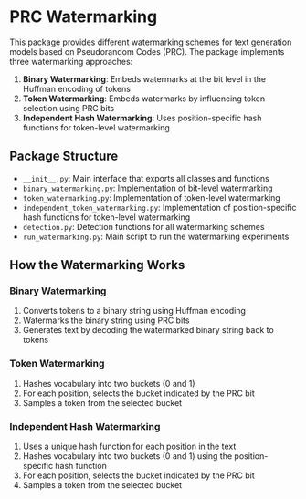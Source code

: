 # PRC Watermarking

This package provides different watermarking schemes for text generation models based on Pseudorandom Codes (PRC). The package implements three watermarking approaches:

1. **Binary Watermarking**: Embeds watermarks at the bit level in the Huffman encoding of tokens
2. **Token Watermarking**: Embeds watermarks by influencing token selection using PRC bits
3. **Independent Hash Watermarking**: Uses position-specific hash functions for token-level watermarking

## Package Structure

- `__init__.py`: Main interface that exports all classes and functions
- `binary_watermarking.py`: Implementation of bit-level watermarking
- `token_watermarking.py`: Implementation of token-level watermarking
- `independent_token_watermarking.py`: Implementation of position-specific hash functions for token-level watermarking
- `detection.py`: Detection functions for all watermarking schemes
- `run_watermarking.py`: Main script to run the watermarking experiments

## How the Watermarking Works

### Binary Watermarking

1. Converts tokens to a binary string using Huffman encoding
2. Watermarks the binary string using PRC bits
3. Generates text by decoding the watermarked binary string back to tokens

### Token Watermarking

1. Hashes vocabulary into two buckets (0 and 1)
2. For each position, selects the bucket indicated by the PRC bit
3. Samples a token from the selected bucket

### Independent Hash Watermarking

1. Uses a unique hash function for each position in the text
2. Hashes vocabulary into two buckets (0 and 1) using the position-specific hash function
3. For each position, selects the bucket indicated by the PRC bit
4. Samples a token from the selected bucket
